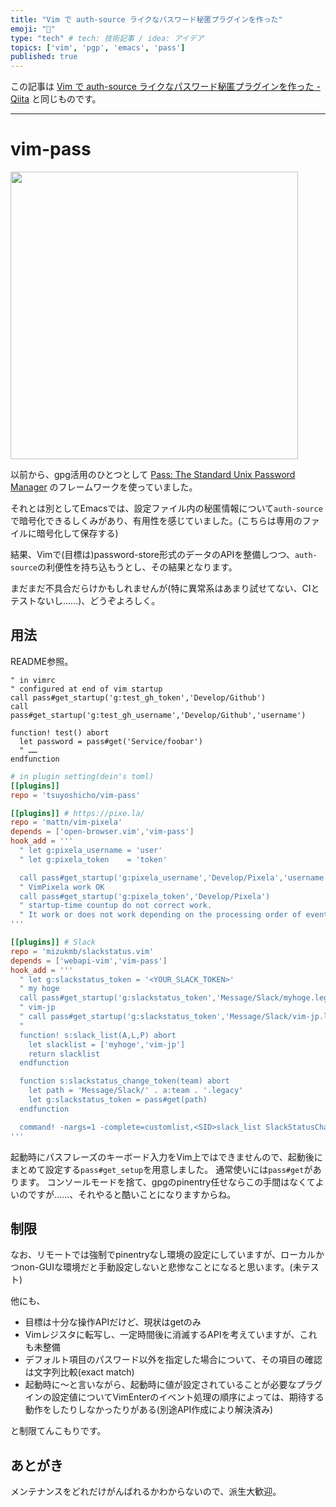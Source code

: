 ```yaml
---
title: "Vim で auth-source ライクなパスワード秘匿プラグインを作った"
emoji: "🔑"
type: "tech" # tech: 技術記事 / idea: アイデア
topics: ['vim', 'pgp', 'emacs', 'pass']
published: true
---
```


この記事は [Vim で auth-source ライクなパスワード秘匿プラグインを作った - Qiita](https://qiita.com/tsuyoshi_cho/items/a610272027ad3ec35352) と同じものです。

----

# vim-pass

<a href="https://github.com/tsuyoshicho/vim-pass"><img src="https://github-link-card.s3.ap-northeast-1.amazonaws.com/tsuyoshicho/vim-pass.png" width="460px"></a>

以前から、gpg活用のひとつとして [Pass: The Standard Unix Password Manager](https://www.passwordstore.org/) のフレームワークを使っていました。

それとは別としてEmacsでは、設定ファイル内の秘匿情報について`auth-source`で暗号化できるしくみがあり、有用性を感じていました。(こちらは専用のファイルに暗号化して保存する)

結果、Vimで(目標は)password-store形式のデータのAPIを整備しつつ、`auth-source`の利便性を持ち込もうとし、その結果となります。

まだまだ不具合だらけかもしれませんが(特に異常系はあまり試せてない、CIとテストないし……)、どうぞよろしく。

## 用法

README参照。

```vim
" in vimrc
" configured at end of vim startup
call pass#get_startup('g:test_gh_token','Develop/Github')
call pass#get_startup('g:test_gh_username','Develop/Github','username')

function! test() abort
  let password = pass#get('Service/foobar')
  " ……
endfunction
```

```toml
# in plugin setting(dein's toml)
[[plugins]]
repo = 'tsuyoshicho/vim-pass'

[[plugins]] # https://pixe.la/
repo = 'mattn/vim-pixela'
depends = ['open-browser.vim','vim-pass']
hook_add = '''
  " let g:pixela_username = 'user'
  " let g:pixela_token    = 'token'

  call pass#get_startup('g:pixela_username','Develop/Pixela','username')
  " VimPixela work OK
  call pass#get_startup('g:pixela_token','Develop/Pixela')
  " startup-time countup do not correct work.
  " It work or does not work depending on the processing order of events
'''

[[plugins]] # Slack
repo = 'mizukmb/slackstatus.vim'
depends = ['webapi-vim','vim-pass']
hook_add = '''
  " let g:slackstatus_token = '<YOUR_SLACK_TOKEN>'
  " my hoge
  call pass#get_startup('g:slackstatus_token','Message/Slack/myhoge.legacy')
  " vim-jp
  " call pass#get_startup('g:slackstatus_token','Message/Slack/vim-jp.legacy')
  "
  function! s:slack_list(A,L,P) abort
    let slacklist = ['myhoge','vim-jp']
    return slacklist
  endfunction

  function s:slackstatus_change_token(team) abort
    let path = 'Message/Slack/' . a:team . '.legacy'
    let g:slackstatus_token = pass#get(path)
  endfunction

  command! -nargs=1 -complete=customlist,<SID>slack_list SlackStatusChange :call <SID>slackstatus_change_token(<f-args>)
'''

```

起動時にパスフレーズのキーボード入力をVim上ではできませんので、起動後にまとめて設定する`pass#get_setup`を用意しました。
通常使いには`pass#get`があります。
コンソールモードを捨て、gpgのpinentry任せならこの手間はなくてよいのですが……、それやると酷いことになりますからね。

## 制限
なお、リモートでは強制でpinentryなし環境の設定にしていますが、ローカルかつnon-GUIな環境だと手動設定しないと悲惨なことになると思います。(未テスト)

他にも、
- 目標は十分な操作APIだけど、現状はgetのみ
- Vimレジスタに転写し、一定時間後に消滅するAPIを考えていますが、これも未整備
- デフォルト項目のパスワード以外を指定した場合について、その項目の確認は文字列比較(exact match)
- 起動時に～と言いながら、起動時に値が設定されていることが必要なプラグインの設定値についてVimEnterのイベント処理の順序によっては、期待する動作をしたりしなかったりがある(別途API作成により解決済み)

と制限てんこもりです。

## あとがき
メンテナンスをどれだけがんばれるかわからないので、派生大歓迎。


